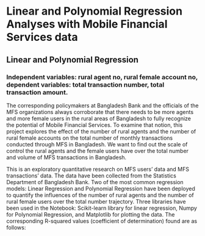 # Linear and Polynomial Regression Analyses with Mobile Financial Services data


<h2>Linear and Polynomial Regression</h2>
<h3>Independent variables: rural agent no, rural female account no, dependent variables: total transaction number, total transaction amount. </h3>

The corresponding policymakers at Bangladesh Bank and the officials of the MFS organizations always corroborate that there needs to be more agents and more female users in the rural areas of Bangladesh to fully recognize the potential of Mobile Financial Services. To examine that notion, this project explores the effect of the number of rural agents and the number of rural female accounts on the total number of monthly transactions conducted through MFS in Bangladesh. We want to find out the scale of control the rural agents and the female users have over the total number and volume of MFS transactions in Bangladesh. 

This is an exploratory quantitative research on MFS users’ data and MFS transactions’ data. The data have been collected from the Statistics Department of Bangladesh Bank. Two of the most common regression models: Linear Regression and Polynomial Regression have been deployed to quantify the influences of the number of rural agents and the number of rural female users over the total number trajectory. Three libraries have been used in the Notebook: Scikit-learn library for linear regression, Numpy for Polynomial Regression, and Matplotlib for plotting the data. The corresponding R-squared values (coefficient of determination) found are as follows: 

<img source="https://i.imgur.com/KEkpqaM.png">

